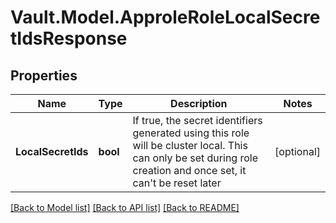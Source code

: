 # Vault.Model.ApproleRoleLocalSecretIdsResponse

## Properties

Name | Type | Description | Notes
------------ | ------------- | ------------- | -------------
**LocalSecretIds** | **bool** | If true, the secret identifiers generated using this role will be cluster local. This can only be set during role creation and once set, it can&#39;t be reset later | [optional] 

[[Back to Model list]](../README.md#documentation-for-models) [[Back to API list]](../README.md#documentation-for-api-endpoints) [[Back to README]](../README.md)

